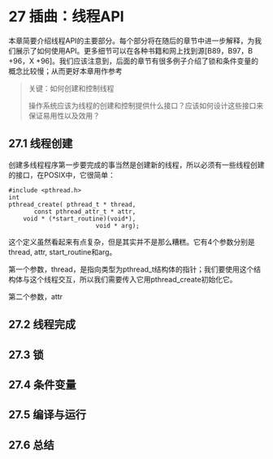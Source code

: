 # 27 插曲：线程API
本章简要介绍线程API的主要部分。每个部分将在随后的章节中进一步解释，为我们展示了如何使用API。更多细节可以在各种书籍和网上找到源[B89，B97，B +96，X +96]。我们应该注意到，后面的章节有很多例子介绍了锁和条件变量的概念比较慢；从而更好本章用作参考

> 关键：如何创建和控制线程
> 
> 操作系统应该为线程的创建和控制提供什么接口？应该如何设计这些接口来保证易用性以及效用？


## 27.1 线程创建
创建多线程程序第一步要完成的事当然是创建新的线程，所以必须有一些线程创建的接口，在POSIX中，它很简单：

```
#include <pthread.h>
int
pthread_create( pthread_t * thread,
       const pthread_attr_t * attr,
    void * (*start_routine)(void*),
                        void * arg);
```

这个定义虽然看起来有点复杂，但是其实并不是那么糟糕。它有4个参数分别是thread, attr, start_routine和arg。

第一个参数，thread，是指向类型为pthread_t结构体的指针；我们要使用这个结构体与这个线程交互，所以我们需要传入它用pthread_create初始化它。

第二个参数，attr

## 27.2 线程完成

## 27.3 锁

## 27.4 条件变量

## 27.5 编译与运行

## 27.6 总结
